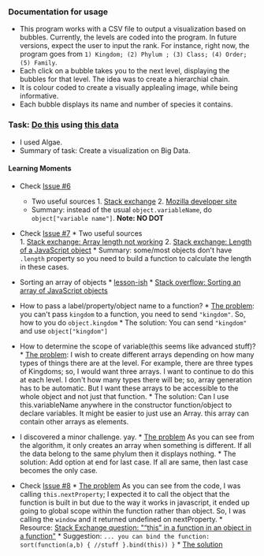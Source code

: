 ### Documentation for usage
   * This program works with a CSV file to output a visualization based on bubbles. Currently, the levels are coded into the program. In future versions, expect the user to input the rank. For instance, right now, the program goes from `1) Kingdom; (2) Phylum ; (3) Class; (4) Order; (5) Family`. 
   * Each click on a bubble takes you to the next level, displaying the bubbles for that level. The idea was to create a hierarchial chain.
   * It is colour coded to create a visually applealing image, while being informative.
   * Each bubble displays its name and number of species it contains.

### Task: [Do this](https://www.mindomo.com/mindmap/ics4u-culminating-assignment-2016-2017-1fe7a3d114ec488ba5fd9a23c9d3725f) using [this data](http://bit.ly/seidel-bigdata)

   *  I used Algae.
   *  Summary of task: Create a visualization on Big Data. 


#### Learning Moments
* Check [Issue #6](https://github.com/NikhilRO/Grade12_Assignments/issues/6)
    * Two useful sources
          1. [Stack exchange](http://stackoverflow.com/questions/8317982/access-javascript-object-with-space-in-key)
          2. [Mozilla developer site](https://developer.mozilla.org/en-US/docs/Web/JavaScript/Guide/Working_with_Objects)
    * Summary: instead of the usual `object.variableName`, do `object["variable name"]`. **Note: NO DOT** 
    
* Check [Issue #7](https://github.com/NikhilRO/Grade12_Assignments/issues/7)
      * Two useful sources                                                
         1.  [Stack exchange: Array length not working](http://stackoverflow.com/questions/13541965/array-length-not-working)
         2.  [Stack exchange: Length of a JavaScript object](http://stackoverflow.com/questions/5223/length-of-a-javascript-object)
      * Summary: some/most objects don't have `.length` property so you need to build a function to calculate the length in these cases.  
* Sorting an array of objects
       * [lesson-ish](http://www.javascriptkit.com/javatutors/arraysort2.shtml)
       * [Stack overflow: Sorting an array of JavaScript objects](http://stackoverflow.com/questions/979256/sorting-an-array-of-javascript-objects)
* How to pass a label/property/object name to a function?
       * [The problem](https://github.com/NikhilRO/Grade12_Assignments/blob/9f0e442cfc69ce9feb6f68eb5898de72fa2fbb21/Culminating/sketch.js#L25): you can't pass `kingdom` to a function, you need to send `"kingdom"`. So, how to you do `object.kingdom`
       * The solution: You can send `"kingdom"` and use `object["kingdom"]`
* How to determine the scope of variable(this seems like advanced stuff)? 
       * [The problem](
https://github.com/NikhilRO/Grade12_Assignments/blob/8e878c095da56dae2922bd727863ecbe7c7fac37/Culminating/Bubble.js#L1): I wish to create different arrays depending on how many types of things there are at the level. For example, there are three types of Kingdoms; so, I would want three arrays. I want to continue to do this at each level. I don't how many types there will be; so, array generation has to be automatic. But I want these arrays to be accessible to the whole object and not just that function.
       * The solution: Can I use this.variableName anywhere in the constructor function/object to declare variables. It might be easier to just use an Array. this array can contain other arrays as elements.
* I discovered a minor challenge. yay.
       * [The problem](https://github.com/NikhilRO/Grade12_Assignments/blob/164d693e508a5904f4a00948cf13f458a2cd02cc/Culminating/Bubble.js#L48) As you can see from the algorithm, it only creates an array when something is different. If all the data belong to the same phylum then it displays nothing. 
       * The solution: Add option at end for last case. If all are same, then last case becomes the only case.
* Check [Issue #8](https://github.com/NikhilRO/Grade12_Assignments/issues/8)
      * [The problem](https://github.com/NikhilRO/Grade12_Assignments/blob/164d693e508a5904f4a00948cf13f458a2cd02cc/Culminating/Bubble.js#L89) As you can see from the code, I was calling `this.nextProperty`; I expected it to call the object that the function is built in but due to the way it works in javascript, it ended up going to global scope within the function rather than object. So, I was calling the `window` and it returned undefined on nextProperty.
      * Resource: [Stack Exchange question: "“this” in a function in an object in a function"](https://stackoverflow.com/questions/21837269/this-in-a-function-in-an-object-in-a-function)
         * Suggestion: `... you can bind the function:
     sort(function(a,b) {
       //stuff
        }.bind(this))
   }`
      * [The solution](https://github.com/NikhilRO/Grade12_Assignments/blob/master/Culminating/Bubble.js#L110)
       
